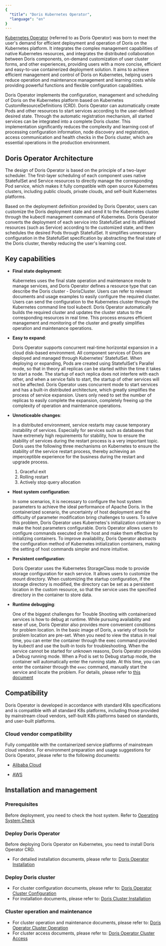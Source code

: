 ```yaml
---
{
  "title": "Doris Kubernetes Operator",
  "language": "en"
}
---
```


<!-- 
Licensed to the Apache Software Foundation (ASF) under one
or more contributor license agreements.  See the NOTICE file
distributed with this work for additional information
regarding copyright ownership.  The ASF licenses this file
to you under the Apache License, Version 2.0 (the
"License"); you may not use this file except in compliance
with the License.  You may obtain a copy of the License at

  http://www.apache.org/licenses/LICENSE-2.0

Unless required by applicable law or agreed to in writing,
software distributed under the License is distributed on an
"AS IS" BASIS, WITHOUT WARRANTIES OR CONDITIONS OF ANY
KIND, either express or implied.  See the License for the
specific language governing permissions and limitations
under the License.
-->

[Kubernetes Operator](https://github.com/apache/doris-operator) (referred to as Doris Operator) was born to meet the user's demand for efficient deployment and operation of Doris on the Kubernetes platform. 
It integrates the complex management capabilities of native Kubernetes resources, and integrates the distributed collaboration between Doris components, on-demand customization of user cluster forms, and other experiences, providing users with a more concise, efficient and easy-to-use containerized deployment solution. 
It aims to achieve efficient management and control of Doris on Kubernetes, helping users reduce operation and maintenance management and learning costs while providing powerful functions and flexible configuration capabilities.

Doris Operator implements the configuration, management and scheduling of Doris on the Kubernetes platform based on Kubernetes CustomResourceDefinitions (CRD). Doris Operator can automatically create Pods and other resources to start services according to the user-defined desired state. Through the automatic registration mechanism, all started services can be integrated into a complete Doris cluster. This implementation significantly reduces the complexity and learning cost of processing configuration information, node discovery and registration, access communication and health checks in the Doris cluster, which are essential operations in the production environment.

## Doris Operator Architecture

The design of Doris Operator is based on the principle of a two-layer scheduler. The first-layer scheduling of each component uses native StatefulSet and Service resources to directly manage the corresponding Pod service, which makes it fully compatible with open source Kubernetes clusters, including public clouds, private clouds, and self-built Kubernetes platforms.

Based on the deployment definition provided by Doris Operator, users can customize the Doris deployment state and send it to the Kubernetes cluster through the kubectl management command of Kubernetes. Doris Operator converts the deployment of each service into StatefulSet and its affiliated resources (such as Service) according to the customized state, and then schedules the desired Pods through StatefulSet. It simplifies unnecessary configuration in the StatefulSet specification by abstracting the final state of the Doris cluster, thereby reducing the user's learning cost.

## Key capabilities

- **Final state deployment**:  

  Kubernetes uses the final state operation and maintenance mode to manage services, and Doris Operator defines a resource type that can describe the Doris cluster - DorisCluster. Users can refer to relevant documents and usage examples to easily configure the required cluster.
  Users can send the configuration to the Kubernetes cluster through the Kubernetes command line tool kubectl. Doris Operator automatically builds the required cluster and updates the cluster status to the corresponding resources in real time. This process ensures efficient management and monitoring of the cluster and greatly simplifies operation and maintenance operations.

- **Easy to expand**:  

  Doris Operator supports concurrent real-time horizontal expansion in a cloud disk-based environment. All component services of Doris are deployed and managed through Kubernetes' StatefulSet. When deploying or expanding, Pods are created using StatefulSet's Parallel mode, so that in theory all replicas can be started within the time it takes to start a node. The startup of each replica does not interfere with each other, and when a service fails to start, the startup of other services will not be affected.
  Doris Operator uses concurrent mode to start services and has a built-in distributed architecture, which greatly simplifies the process of service expansion. Users only need to set the number of replicas to easily complete the expansion, completely freeing up the complexity of operation and maintenance operations.

- **Unnoticeable changes**:  

  In a distributed environment, service restarts may cause temporary instability of services. Especially for services such as databases that have extremely high requirements for stability, how to ensure the stability of services during the restart process is a very important topic. Doris uses the following three mechanisms on Kubernetes to ensure the stability of the service restart process, thereby achieving an imperceptible experience for the business during the restart and upgrade process.

  1. Graceful exit
  2. Rolling restart
  3. Actively stop query allocation

- **Host system configuration**:  

  In some scenarios, it is necessary to configure the host system parameters to achieve the ideal performance of Apache Doris. In the containerized scenario, the uncertainty of host deployment and the difficulty of parameter modification bring challenges to users. To solve this problem, Doris Operator uses Kubernetes's initialization container to make the host parameters configurable.
  Doris Operator allows users to configure commands executed on the host and make them effective by initializing containers. To improve availability, Doris Operator abstracts the configuration method of Kubernetes initialization containers, making the setting of host commands simpler and more intuitive.

- **Persistent configuration**:  

  Doris Operator uses the Kubernetes StorageClass mode to provide storage configuration for each service. It allows users to customize the mount directory. When customizing the startup configuration, if the storage directory is modified, the directory can be set as a persistent location in the custom resource, so that the service uses the specified directory in the container to store data.

- **Runtime debugging**:  

  One of the biggest challenges for Trouble Shooting with containerized services is how to debug at runtime. While pursuing availability and ease of use, Doris Operator also provides more convenient conditions for problem location. In the basic image of Doris, a variety of tools for problem location are pre-set. When you need to view the status in real time, you can enter the container through the exec command provided by kubectl and use the built-in tools for troubleshooting.
  When the service cannot be started for unknown reasons, Doris Operator provides a Debug running mode. When a Pod is set to Debug startup mode, the container will automatically enter the running state. At this time, you can enter the container through the `exec` command, manually start the service and locate the problem. For details, please refer to [this document](../../install/deploy-on-kubernetes/compute-storage-coupled/cluster-operation.md#How-to-enter-the-container-when-the-pod-crashes)

## Compatibility

Doris Operator is developed in accordance with standard K8s specifications and is compatible with all standard K8s platforms, including those provided by mainstream cloud vendors, self-built K8s platforms based on standards, and user-built platforms.  

### Cloud vendor compatibility

Fully compatible with the containerized service platforms of mainstream cloud vendors. For environment preparation and usage suggestions for Doris Operator, please refer to the following documents:

- [Alibaba Cloud](./on-alibaba)

- [AWS](./on-aws)

## Installation and management

### Prerequisites

Before deployment, you need to check the host system. Refer to [Operating System Check](../../install/preparation/os-checking.md)

### Deploy Doris Operator

Before deploying Doris Operator on Kubernetes, you need to install Doris Operator CRD.

* For detailed installation documents, please refer to: [Doris Operator Installation](../../install/deploy-on-kubernetes/compute-storage-coupled/install-doris-operator.md)

### Deploy Doris cluster

* For cluster configuration documents, please refer to: [Doris Operator Cluster Configuration](../../install/deploy-on-kubernetes/compute-storage-coupled/install-config-cluster.md)
* For installation documents, please refer to: [Doris Cluster Installation](../../install/deploy-on-kubernetes/compute-storage-coupled/install-doris-cluster.md)

### Cluster operation and maintenance

* For cluster operation and maintenance documents, please refer to: [Doris Operator Cluster Operation](../../install/deploy-on-kubernetes/compute-storage-coupled/cluster-operation.md)
* For cluster access documents, please refer to: [Doris Operator Cluster Access](../../install/deploy-on-kubernetes/compute-storage-coupled/access-cluster.md)
